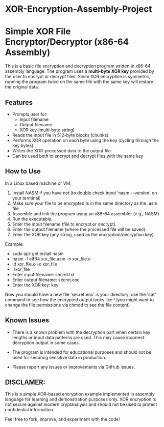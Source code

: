 # XOR-Encryption-Assembly-Project

# Simple XOR File Encryptor/Decryptor (x86-64 Assembly)

This is a basic file encryption and decryption program written in x86-64 assembly language. The program uses a **multi-byte XOR key** provided by the user to encrypt or decrypt files. Since XOR encryption is symmetric, running the program twice on the same file with the same key will restore the original data.

## Features

- Prompts user for:
  - Input filename
  - Output filename
  - XOR key (multi-byte string)
- Reads the input file in 512-byte blocks (chunks)
- Performs XOR operation on each byte using the key (cycling through the key bytes)
- Writes the XOR-processed data to the output file
- Can be used both to encrypt and decrypt files with the same key

## How to Use
In a Linux based machine or VM;
1. Install NASM if you have not (to double check input 'nasm --version' on your terminal)
2. Make sure your file to be encrypted is in the same directory as the .asm file
3. Assemble and link the program using an x86-64 assembler (e.g., NASM)
4. Run the executable. 
5. Enter the input filename (file to encrypt or decrypt).
6. Enter the output filename (where the processed file will be saved).
7. Enter the XOR key (any string, used as the encryption/decryption key).

Example:
- sudo apt-get install nasm
- nasm -f elf64 xor_file.asm -o xor_file.o
- ld xor_file.o -o xor_file
- ./xor_file
- Enter input filename: secret.txt
- Enter output filename: secret.enc
- Enter the XOR key: key

Now you should have a new file 'secret.enc' is your directory; use the 'cat' command to see how the encrypted output looks like ! (you might want to change the file permissions via chmod to see the file content)


## Known Issues

- There is a known problem with the decryption part when certain key lengths or input data patterns are used. This may cause incorrect decryption output in some cases.

- The program is intended for educational purposes and should not be used for securing sensitive data in production.

- Please report any issues or improvements via GitHub Issues.


## DISCLAMER:

This is a simple XOR-based encryption example implemented in assembly language for learning and demonstration purposes only. XOR encryption is not secure against modern cryptanalysis and should not be used to protect confidential information.


Feel free to fork, improve, and experiment with the code!
